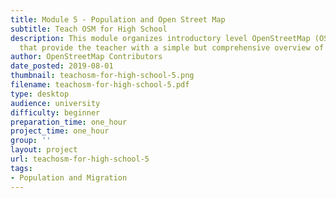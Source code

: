 ```yaml
---
title: Module 5 - Population and Open Street Map
subtitle: Teach OSM for High School
description: This module organizes introductory level OpenStreetMap (OSM) resources
  that provide the teacher with a simple but comprehensive overview of the OSM project.
author: OpenStreetMap Contributors
date_posted: 2019-08-01
thumbnail: teachosm-for-high-school-5.png
filename: teachosm-for-high-school-5.pdf
type: desktop
audience: university
difficulty: beginner
preparation_time: one_hour
project_time: one_hour
group: ''
layout: project
url: teachosm-for-high-school-5
tags:
- Population and Migration
---
```


